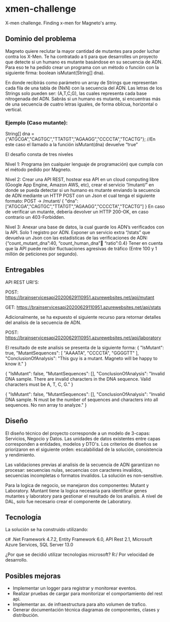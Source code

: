 # xmen-challenge
X-men challenge. Finding x-men for Magneto's army.

## Dominio del problema

Magneto quiere reclutar la mayor cantidad de mutantes para poder luchar contra los X-Men. Te ha contratado a ti para que desarrolles un proyecto que detecte si un humano es mutante basándose en su secuencia de ADN. Para eso te ha pedido crear un programa con un método o función con la siguiente firma: boolean isMutant(String[] dna).

En donde recibirás como parámetro un array de Strings que representan cada fila de una tabla de (NxN) con la secuencia del ADN. Las letras de los Strings solo pueden ser: (A,T,C,G), las cuales representa cada base nitrogenada del ADN. Sabrás si un humano es mutante, si encuentras más de una secuencia de cuatro letras iguales, de forma oblicua, horizontal o vertical.

### Ejemplo (Caso mutante):
String[] dna = {"ATGCGA","CAGTGC","TTATGT","AGAAGG","CCCCTA","TCACTG"}; 
//En este caso el llamado a la función isMutant(dna) devuelve “true”

El desafio consta de tres niveles

Nivel 1:
Programa (en cualquier lenguaje de programación) que cumpla con el método pedido por Magneto.

Nivel 2:
Crear una API REST, hostear esa API en un cloud computing libre (Google App Engine, Amazon AWS, etc), crear el servicio “/mutant/” en donde se pueda detectar si un humano es
mutante enviando la secuencia de ADN mediante un HTTP POST con un Json el cual tenga el siguiente formato:
POST → /mutant/
{
  "dna":["ATGCGA","CAGTGC","TTATGT","AGAAGG","CCCCTA","TCACTG"]
}
En caso de verificar un mutante, debería devolver un HTTP 200-OK, en caso contrario un 403-Forbidden.


Nivel 3:
Anexar una base de datos, la cual guarde los ADN’s verificados con la API. Solo 1 registro por ADN.
Exponer un servicio extra “/stats” que devuelva un Json con las estadísticas de las verificaciones de ADN: {“count_mutant_dna”:40, “count_human_dna”:100: “ratio”:0.4}
Tener en cuenta que la API puede recibir fluctuaciones agresivas de tráfico (Entre 100 y 1 millón de peticiones por segundo).

## Entregables
API REST URI'S:

POST: https://brainservicesapi20200629110951.azurewebsites.net/api/mutant

GET:  https://brainservicesapi20200629110951.azurewebsites.net/api/stats

Adicionalmente, se ha expuesto el siguiente recurso para retornar detalles del analisis de la secuencia de ADN.

POST: https://brainservicesapi20200629110951.azurewebsites.net/api/laboratory

El resultado de este analisis se presenta de la siguiente forma:
{
    "IsMutant": true,
    "MutantSequences": [
        "AAAATA",
        "CCCCTA",
        "GGGGTT"
    ],
    "ConclusionOfAnalysis": "This guy is a mutant. Magneto will be happy to know it."
}

{
    "IsMutant": false,
    "MutantSequences": [],
    "ConclusionOfAnalysis": "Invalid DNA sample. There are invalid characters in the DNA sequence. Valid characters must be A, T, C, G."
}

{
    "IsMutant": false,
    "MutantSequences": [],
    "ConclusionOfAnalysis": "Invalid DNA sample. N must be the number of sequences and characters into all sequences. No nxn array to analyze."
}

## Diseño

El diseño técnico del proyecto corresponde a un modelo de 3-capas: Servicios, Negocio y Datos. Las unidades de datos existentes entre capas corresponden a entidades, modelos y DTO's. Los criterios de diseños se priorizaron en el siguiente orden: escalabilidad de la solución, consistencia y rendimiento.

Las validaciones previas al analisis de la secuencia de ADN garantizan no procesar: secuencias nulas, secuencias con caracteres invalidos, secuencias incompletas o formatos invalidos. La solución es non-sensitive.

Para la logica de negocio, se manejaron dos componentes: Mutant y Laboratory. Muntant tiene la logica necesaria para identificar genes mutantes y laboratory para gestionar el resultado de los analisis. A nivel de DAL, solo fue necesario crear el componente de Laboratory.

## Tecnología
La solución se ha construido utilizando:

c#
.Net Framework 4.7.2,
Entity Framework 6.0,
API Rest 2.1,
Microsoft Azure Services,
SQL Server 13.0

¿Por que se decidió utilizar tecnologias microsoft? R:/ Por velocidad de desarrollo.

## Posibles mejoras
* Implementar un logger para registrar y monitorear eventos.
* Realizar pruebas de cargar para monitorizar el comportamiento del rest api.
* Implementar ax. de infraestructura para alto volumen de trafico.
* Generar documentación técnica diagramas de componentes, clases y distribución.
